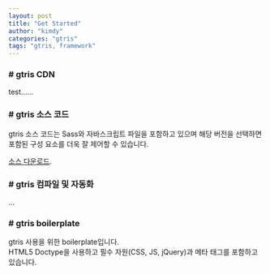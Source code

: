 ```yaml
---
layout: post
title: "Get Started"
author: "kimdy"
categories: "gtris"
tags: "gtris, framework"
---
```


### # gtris CDN

test......

<script src="https://gist.github.com/gabia-frontend-dev/7233f4291c414f82fa0ad9f825cdcc71.js"></script>

### # gtris 소스 코드
gtris 소스 코드는 Sass와 자바스크립트 파일을 포함하고 있으며 해당 버전을 선택하면 포함된 구성 요소를 더욱 잘 제어할 수 있습니다.  

[소스 다운로드](https://github.com/gabia-frontend-dev/gtris.1.2.0).

### # gtris 컴파일 및 자동화

...

### # gtris boilerplate

gtris 사용을 위한 boilerplate입니다.  
HTML5 Doctype을 사용하고 필수 자원(CSS, JS, jQuery)과 메타 태그를 포함하고 있습니다.

<script src="https://gist.github.com/gabia-frontend-dev/996f3d9caf41cd6226d342978846901e.js"></script>
